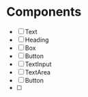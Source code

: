# Components
- [ ] Text
- [ ] Heading
- [ ] Box
- [ ] Button
- [ ] TextInput
- [ ] TextArea
- [ ] Button
- [ ] 
